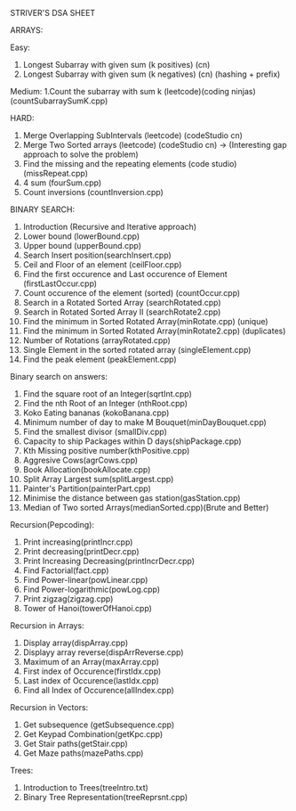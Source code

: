 STRIVER'S DSA SHEET

ARRAYS:

Easy:
1. Longest Subarray with given sum (k positives) (cn)
2. Longest Subarray with given sum (k negatives) (cn) (hashing + prefix)

Medium: 
1.Count the subarray with sum k (leetcode)(coding ninjas) (countSubarraySumK.cpp)

HARD:
1. Merge Overlapping SubIntervals (leetcode) (codeStudio cn)
2. Merge Two Sorted arrays (leetcode) (codeStudio cn) -> (Interesting gap approach to solve the problem)
3. Find the missing and the repeating elements (code studio) (missRepeat.cpp)
4. 4 sum (fourSum.cpp)
5. Count inversions (countInversion.cpp)


BINARY SEARCH:
1. Introduction (Recursive and Iterative approach)
2. Lower bound (lowerBound.cpp)
3. Upper bound (upperBound.cpp)
4. Search Insert position(searchInsert.cpp)
5. Ceil and Floor of an element (ceilFloor.cpp)
6. Find the first occurence and Last occurence of Element (firstLastOccur.cpp)
7. Count occurence of the element (sorted) (countOccur.cpp)
8. Search in a Rotated Sorted Array (searchRotated.cpp)
9. Search in Rotated Sorted Array II (searchRotate2.cpp)
10. Find the minimum in Sorted Rotated Array(minRotate.cpp) (unique)
11. Find the minimum in Sorted Rotated Array(minRotate2.cpp) (duplicates)
12. Number of Rotations (arrayRotated.cpp)
13. Single Element in the sorted rotated array (singleElement.cpp) 
14. Find the peak element (peakElement.cpp)

Binary search on answers:
1. Find the square root of an Integer(sqrtInt.cpp)
2. Find the nth Root of an Integer (nthRoot.cpp)
3. Koko Eating bananas (kokoBanana.cpp)
4. Minimum number of day to make M Bouquet(minDayBouquet.cpp)
5. Find the smallest divisor (smallDiv.cpp)
6. Capacity to ship Packages within D days(shipPackage.cpp)
7. Kth Missing positive number(kthPositive.cpp)
8. Aggresive Cows(agrCows.cpp)
9. Book Allocation(bookAllocate.cpp)
10. Split Array Largest sum(splitLargest.cpp)
11. Painter's Partition(painterPart.cpp)
12. Minimise the distance between gas station(gasStation.cpp)
13. Median of Two sorted Arrays(medianSorted.cpp)(Brute and Better)

Recursion(Pepcoding):
1. Print increasing(printIncr.cpp)
2. Print decreasing(printDecr.cpp)
3. Print Increasing Decreasing(printIncrDecr.cpp)
4. Find Factorial(fact.cpp)
5. Find Power-linear(powLinear.cpp)
6. Find Power-logarithmic(powLog.cpp)
7. Print zigzag(zigzag.cpp)
8. Tower of Hanoi(towerOfHanoi.cpp)

Recursion in Arrays:
1. Display array(dispArray.cpp)
2. Displayy array reverse(dispArrReverse.cpp)
3. Maximum of an Array(maxArray.cpp)
4. First index of Occurence(firstIdx.cpp)
5. Last index of Occurence(lastIdx.cpp)
6. Find all Index of Occurence(allIndex.cpp)

Recursion in Vectors:
1. Get subsequence (getSubsequence.cpp)
2. Get Keypad Combination(getKpc.cpp)
3. Get Stair paths(getStair.cpp)
4. Get Maze paths(mazePaths.cpp)











Trees:
1. Introduction to Trees(treeIntro.txt)
2. Binary Tree Representation(treeReprsnt.cpp)
